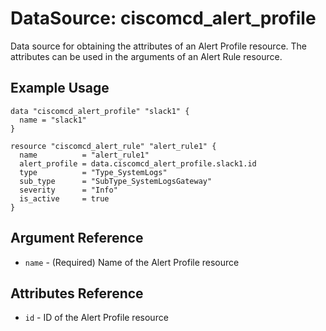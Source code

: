 # DataSource: ciscomcd_alert_profile
Data source for obtaining the attributes of an Alert Profile resource. The attributes can be used in the arguments of an Alert Rule resource.

## Example Usage
```hcl
data "ciscomcd_alert_profile" "slack1" {
  name = "slack1"
}

resource "ciscomcd_alert_rule" "alert_rule1" {
  name          = "alert_rule1"
  alert_profile = data.ciscomcd_alert_profile.slack1.id
  type          = "Type_SystemLogs"
  sub_type      = "SubType_SystemLogsGateway"
  severity      = "Info"
  is_active     = true
}
```

## Argument Reference
* `name` - (Required) Name of the Alert Profile resource

## Attributes Reference
* `id` - ID of the Alert Profile resource
